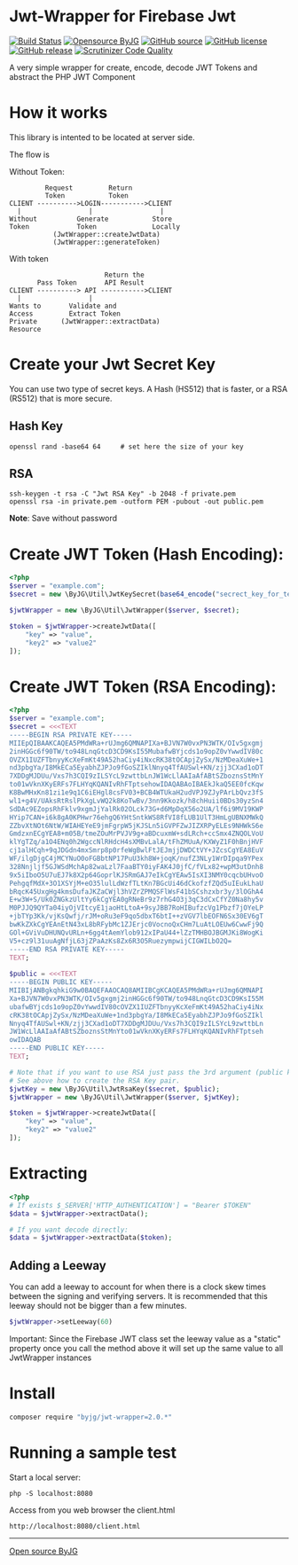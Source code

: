 # Jwt-Wrapper for Firebase Jwt

[![Build Status](https://github.com/byjg/jwt-wrapper/actions/workflows/phpunit.yml/badge.svg?branch=master)](https://github.com/byjg/jwt-wrapper/actions/workflows/phpunit.yml)
[![Opensource ByJG](https://img.shields.io/badge/opensource-byjg-success.svg)](http://opensource.byjg.com)
[![GitHub source](https://img.shields.io/badge/Github-source-informational?logo=github)](https://github.com/byjg/jwt-wrapper/)
[![GitHub license](https://img.shields.io/github/license/byjg/jwt-wrapper.svg)](https://opensource.byjg.com/opensource/licensing.html)
[![GitHub release](https://img.shields.io/github/release/byjg/jwt-wrapper.svg)](https://github.com/byjg/jwt-wrapper/releases/)
[![Scrutinizer Code Quality](https://scrutinizer-ci.com/g/byjg/jwt-wrapper/badges/quality-score.png?b=master)](https://scrutinizer-ci.com/g/byjg/jwt-wrapper/?branch=master)

A very simple wrapper for create, encode, decode JWT Tokens and abstract the PHP JWT Component


# How it works

This library is intented to be located at server side. 

The flow is

Without Token:

```
         Request         Return 
         Token           Token
CLIENT ---------->LOGIN----------->CLIENT
  |                 |                 |
Without          Generate           Store
Token            Token              Locally
           (JwtWrapper::createJwtData)
           (JwtWrapper::generateToken)
```

With token

```
                        Return the 
       Pass Token       API Result
CLIENT ----------> API ----------->CLIENT
  |                 |                 
Wants to       Validate and         
Access         Extract Token        
Private      (JwtWrapper::extractData)
Resource
```

# Create your Jwt Secret Key

You can use two type of secret keys. A Hash (HS512) that is faster, or a RSA (RS512) that is more secure. 

## Hash Key

```
openssl rand -base64 64     # set here the size of your key
```

## RSA

```
ssh-keygen -t rsa -C "Jwt RSA Key" -b 2048 -f private.pem
openssl rsa -in private.pem -outform PEM -pubout -out public.pem
```

**Note**: Save without password 

# Create JWT Token (Hash Encoding):

```php
<?php
$server = "example.com";
$secret = new \ByJG\Util\JwtKeySecret(base64_encode("secrect_key_for_test"));

$jwtWrapper = new \ByJG\Util\JwtWrapper($server, $secret);

$token = $jwtWrapper->createJwtData([
    "key" => "value",
    "key2" => "value2"
]);
```

# Create JWT Token (RSA Encoding):

```php
<?php
$server = "example.com";
$secret = <<<TEXT
-----BEGIN RSA PRIVATE KEY-----
MIIEpQIBAAKCAQEA5PMdWRa+rUJmg6QMNAPIXa+BJVN7W0vxPN3WTK/OIv5gxgmj
2inHGGc6f90TW/to948LnqGtcD3CD9KsI55MubafwBYjcds1o9opZ0vYwwdIV80c
OVZX1IUZFTbnyyKcXeFmKt49A52haCiy4iNxcRK38tOCApjZySx/NzMDeaXuWe+1
nd3pbgYa/I8MkECa5EyabhZJPJo9fGoSZIklNnyq4TfAUSwl+KN/zjj3CXad1oDT
7XDDgMJDUu/Vxs7h3CQI9zILSYcL9zwttbLnJW1WcLlAAIaAfABtSZboznsStMnY
to01wVknXKyERFs7FLHYqKQANIvRhFTptsehowIDAQABAoIBAEkJkaQ5EE0fcKqw
K8BwMHxKn81zi1e9q1C6iEHgl8csFV03+BCB4WTUkaH2udVPJ9ZJyPArLbQvz3fS
wl1+g4V/UAksRtRslPkXgLvWQ2k8KoTwBv/3nn9Kkozk/h8chHuii0BDs30yzSn4
SdDAc9EZopsRhFklv9xgmJjYalRk02OLck73G+d6MpDqX56o2UA/lf6i9MV19KWP
HYip7CAN+i6k8gA0KPHwr76ehgQ6YHtSntkWS8RfVI8fLUB1UlT3HmLgUBNXMWkQ
ZZbvXtNOt6NtW/WIAHEYeE9jmFgrpW5jKJSLn5iGVPFZwJIZXRPyELEs9NHWkS6e
GmdzxnECgYEA8+m05B/tmeZOuMrPVJV9g+aBDcuxmW+sdLRch+ccSmx4ZNQOLVoU
klYgTZq/a1O4ENq0h2WgccNlRHdcH4sXMBvLalA/tFhZMUuA/KXWyZ1F0hBnjHVF
cj1alHCqh+9qJDGdn4mxSmrp8p0rfeWgBwlFtJEJmjjDWDCtVY+JZcsCgYEA8EuV
WF/ilgDjgC4jMCYNuO0oFGBbtNP17PuU3kh8W+joqK/nufZ3NLy1WrDIpqa9YPex
328Nnjljf5GJWSdMchAp82waLzl7FaaBTY0iyFAK4J0jfC/fVLx82+wpM3utDnh8
9x5iIboO5U7uEJ7k8X2p64GoprlKJSRmGAJ7eIkCgYEAw5IsXI3NMY0cqcbUHvoO
PehgqfMdX+3O1XSYjM+eO35lulLdWzfTLtKn7BGcUi46dCkofzfZQd5uIEukLhaU
bRqcK45UxgHg4kmsDufaJKZaCWjl3hVZrZPMQSFlWsF41bSCshzxbr3y/3lOGhA4
E+w3W+S/Uk0ZNGkzUltYy6kCgYEA0gRNeBr9z7rhG4O3j3qC3dCxCfYZ0Na8hy5v
M0PJJQ9QYTa04iyOjVItcyE1jaoHtLtoA+9syJBB7RoHIBufzcVg1Pbzf7jOYeLP
+jbTYp3Kk/vjKsQwfj/rJM+oRu3eF9qo5dbxT6btI++zVGV7lbEOFN6Sx30EV6gT
bwKkZXkCgYEAnEtN43xL8bRFybMc1ZJErjc0VocnoQxCHm7LuAtLOEUw6CwwFj9Q
GOl+GViVuDHUNQvURLn+6gg4tAemYlob912xIPaU44+lZzTMHBOJBGMJKi8WogKi
V5+cz9l31uuAgNfjL63jZPaAzKs8Zx6R3O5RuezympwijCIGWILbO2Q=
-----END RSA PRIVATE KEY-----
TEXT;
          
$public = <<<TEXT
-----BEGIN PUBLIC KEY-----
MIIBIjANBgkqhkiG9w0BAQEFAAOCAQ8AMIIBCgKCAQEA5PMdWRa+rUJmg6QMNAPI
Xa+BJVN7W0vxPN3WTK/OIv5gxgmj2inHGGc6f90TW/to948LnqGtcD3CD9KsI55M
ubafwBYjcds1o9opZ0vYwwdIV80cOVZX1IUZFTbnyyKcXeFmKt49A52haCiy4iNx
cRK38tOCApjZySx/NzMDeaXuWe+1nd3pbgYa/I8MkECa5EyabhZJPJo9fGoSZIkl
Nnyq4TfAUSwl+KN/zjj3CXad1oDT7XDDgMJDUu/Vxs7h3CQI9zILSYcL9zwttbLn
JW1WcLlAAIaAfABtSZboznsStMnYto01wVknXKyERFs7FLHYqKQANIvRhFTptseh
owIDAQAB
-----END PUBLIC KEY-----
TEXT;

# Note that if you want to use RSA just pass the 3rd argument (public key)
# See above how to create the RSA Key pair.
$jwtKey = new \ByJG\Util\JwtRsaKey($secret, $public);
$jwtWrapper = new \ByJG\Util\JwtWrapper($server, $jwtKey);

$token = $jwtWrapper->createJwtData([
    "key" => "value",
    "key2" => "value2"
]);
```

# Extracting

```php
<?php
# If exists $_SERVER['HTTP_AUTHENTICATION'] = "Bearer $TOKEN"
$data = $jwtWrapper->extractData();

# If you want decode directly:
$data = $jwtWrapper->extractData($token);
```

## Adding a Leeway

You can add a leeway to account for when there is a clock skew times between
the signing and verifying servers. It is recommended that this leeway should
not be bigger than a few minutes.

```php
$jwtWrapper->setLeeway(60)
```

Important: Since the Firebase JWT class set the leeway value as a "static" property
once you call the method above it will set up the same value to all JwtWrapper instances

# Install

```bash
composer require "byjg/jwt-wrapper=2.0.*"
```

# Running a sample test

Start a local server:

```
php -S localhost:8080
```

Access from you web browser the client.html

```
http://localhost:8080/client.html
```

----
[Open source ByJG](http://opensource.byjg.com)

